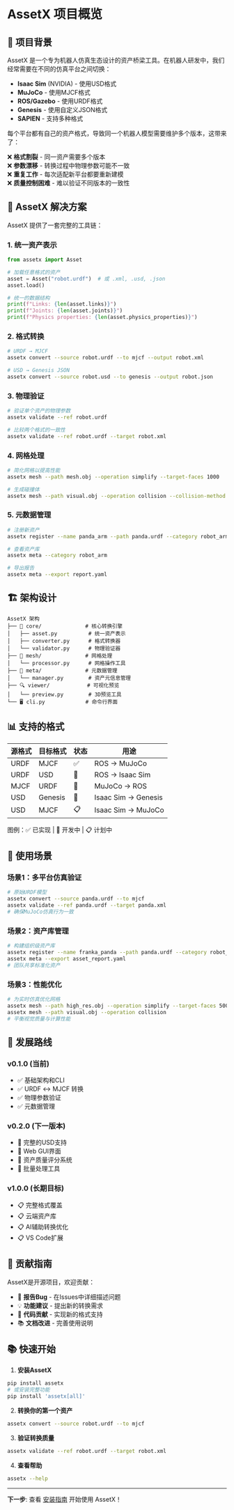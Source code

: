 # AssetX 项目概览

## 🎯 项目背景

AssetX 是一个专为机器人仿真生态设计的资产桥梁工具。在机器人研发中，我们经常需要在不同的仿真平台之间切换：

- **Isaac Sim** (NVIDIA) - 使用USD格式
- **MuJoCo** - 使用MJCF格式  
- **ROS/Gazebo** - 使用URDF格式
- **Genesis** - 使用自定义JSON格式
- **SAPIEN** - 支持多种格式

每个平台都有自己的资产格式，导致同一个机器人模型需要维护多个版本，这带来了：

❌ **格式割裂** - 同一资产需要多个版本  
❌ **参数漂移** - 转换过程中物理参数可能不一致  
❌ **重复工作** - 每次适配新平台都要重新建模  
❌ **质量控制困难** - 难以验证不同版本的一致性  

## 🚀 AssetX 解决方案

AssetX 提供了一套完整的工具链：

### 1. 统一资产表示
```python
from assetx import Asset

# 加载任意格式的资产
asset = Asset("robot.urdf")  # 或 .xml, .usd, .json
asset.load()

# 统一的数据结构
print(f"Links: {len(asset.links)}")
print(f"Joints: {len(asset.joints)}")
print(f"Physics properties: {len(asset.physics_properties)}")
```

### 2. 格式转换
```bash
# URDF → MJCF
assetx convert --source robot.urdf --to mjcf --output robot.xml

# USD → Genesis JSON
assetx convert --source robot.usd --to genesis --output robot.json
```

### 3. 物理验证
```bash
# 验证单个资产的物理参数
assetx validate --ref robot.urdf

# 比较两个格式的一致性
assetx validate --ref robot.urdf --target robot.xml
```

### 4. 网格处理
```bash
# 简化网格以提高性能
assetx mesh --path mesh.obj --operation simplify --target-faces 1000

# 生成碰撞体
assetx mesh --path visual.obj --operation collision --collision-method convex_hull
```

### 5. 元数据管理
```bash
# 注册新资产
assetx register --name panda_arm --path panda.urdf --category robot_arm

# 查看资产库
assetx meta --category robot_arm

# 导出报告
assetx meta --export report.yaml
```

## 🏗️ 架构设计

```
AssetX 架构
├── 🔁 core/              # 核心转换引擎
│   ├── asset.py          # 统一资产表示
│   ├── converter.py      # 格式转换器
│   └── validator.py      # 物理验证器
├── 🧰 mesh/              # 网格处理
│   └── processor.py      # 网格操作工具
├── 🧾 meta/              # 元数据管理
│   └── manager.py        # 资产元信息管理
├── 🔍 viewer/            # 可视化预览
│   └── preview.py        # 3D预览工具
└── 🖥️ cli.py             # 命令行界面
```

## 📊 支持的格式

| 源格式 | 目标格式 | 状态 | 用途 |
|--------|----------|------|------|
| URDF   | MJCF     | ✅   | ROS → MuJoCo |
| URDF   | USD      | 🔄   | ROS → Isaac Sim |
| MJCF   | URDF     | 🔄   | MuJoCo → ROS |
| USD    | Genesis  | 🔄   | Isaac Sim → Genesis |
| USD    | MJCF     | 📋   | Isaac Sim → MuJoCo |

图例：✅ 已实现 | 🔄 开发中 | 📋 计划中

## 🎯 使用场景

### 场景1：多平台仿真验证
```bash
# 原始URDF模型
assetx convert --source panda.urdf --to mjcf
assetx validate --ref panda.urdf --target panda.xml
# 确保MuJoCo仿真行为一致
```

### 场景2：资产库管理
```bash
# 构建组织级资产库
assetx register --name franka_panda --path panda.urdf --category robot_arm
assetx meta --export asset_report.yaml
# 团队共享标准化资产
```

### 场景3：性能优化
```bash
# 为实时仿真优化网格
assetx mesh --path high_res.obj --operation simplify --target-faces 500
assetx mesh --path visual.obj --operation collision
# 平衡视觉质量与计算性能
```

## 🔮 发展路线

### v0.1.0 (当前)
- ✅ 基础架构和CLI
- ✅ URDF ↔ MJCF 转换
- ✅ 物理参数验证
- ✅ 元数据管理

### v0.2.0 (下一版本)
- 🔄 完整的USD支持
- 🔄 Web GUI界面
- 🔄 资产质量评分系统
- 🔄 批量处理工具

### v1.0.0 (长期目标)
- 📋 完整格式覆盖
- 📋 云端资产库
- 📋 AI辅助转换优化
- 📋 VS Code扩展

## 🤝 贡献指南

AssetX是开源项目，欢迎贡献：

- 🐛 **报告Bug** - 在Issues中详细描述问题
- 💡 **功能建议** - 提出新的转换需求
- 🔧 **代码贡献** - 实现新的格式支持
- 📚 **文档改进** - 完善使用说明

## 📚 快速开始

1. **安装AssetX**
```bash
pip install assetx
# 或安装完整功能
pip install 'assetx[all]'
```

2. **转换你的第一个资产**
```bash
assetx convert --source robot.urdf --to mjcf
```

3. **验证转换质量**
```bash
assetx validate --ref robot.urdf --target robot.xml
```

4. **查看帮助**
```bash
assetx --help
```

---

**下一步**: 查看 [安装指南](installation.md) 开始使用 AssetX！
